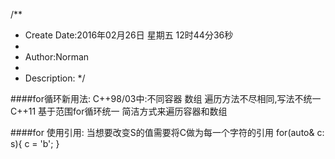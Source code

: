 /**
* Create Date:2016年02月26日 星期五 12时44分36秒
* 
* Author:Norman
* 
* Description: 
*/

####for循环新用法:
    C++98/03中:不同容器 数组 遍历方法不尽相同,写法不统一
    C++11 基于范围for循环统一 简洁方式来遍历容器和数组

####for 使用引用:
    当想要改变S的值需要将C做为每一个字符的引用
    for(auto& c: s){
        c = 'b';
    }
